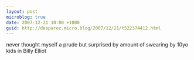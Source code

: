 ```yaml
---
layout: post
microblog: true
date: 2007-12-21 10:00 +1000
guid: http://desparoz.micro.blog/2007/12/21/t522374412.html
---
```

never thought myself a prude but surprised by amount of swearing by 10yo kids in Billy Elliot
